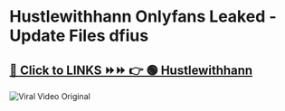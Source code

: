 
 # Hustlewithhann Onlyfans Leaked - Update Files dfius

## <h2><a href="https://clipsfans.com/Hustlewithhann&ref=git">🔗 Click to LINKS ⏩⏩ 👉 🟢 Hustlewithhann </a></h2>

<a href="https://clipsfans.com/Hustlewithhann&ref=git" rel="nofollow" data-target="animated-image.originalLink"><img src="https://i.ibb.co.com/xMMVF88/686577567.gif" alt="Viral Video Original" style="max-width: 100%; display: inline-block;" data-target="animated-image.originalImage"></a>


